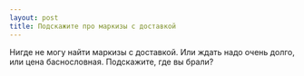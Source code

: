 ```yaml
---
layout: post 
title: Подскажите про маркизы с доставкой 
--- 
```

Нигде не могу найти маркизы с доставкой. Или ждать надо очень долго, или цена баснословная. Подскажите, где вы брали?